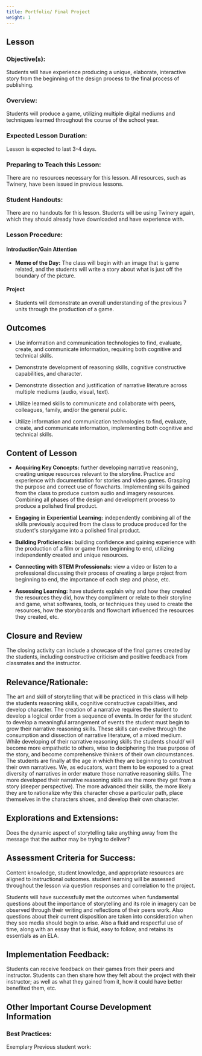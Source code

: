 ```yaml
---
title: Portfolio/ Final Project
weight: 1
---
```



## Lesson

### Objective(s):

Students will have experience producing a unique, elaborate, interactive story from the beginning of the design process to the final process of publishing.

### Overview:

Students will produce a game, utilizing multiple digital mediums and techniques learned throughout the course of the school year. 

### Expected Lesson Duration: 
Lesson is expected to last 3-4 days.

### Preparing to Teach this Lesson:
There are no resources necessary for this lesson. All resources, such as Twinery, have been issued in previous lessons.

### Student Handouts:
There are no handouts for this lesson. Students will be using Twinery again, which they should already have downloaded and have experience with.

### Lesson Procedure:

#### Introduction/Gain Attention
    
-  **Meme of the Day:** The class will begin with an image that is game related, and the students will write a story about what is just off the boundary of the picture.

#### Project

- Students will demonstrate an overall understanding of the previous 7 units through the production of a game.

## Outcomes

-   Use information and communication technologies to find, evaluate, create, and communicate information, requiring both cognitive and technical skills.
    
-   Demonstrate development of reasoning skills, cognitive constructive capabilities, and character.
    
-   Demonstrate dissection and justification of narrative literature across multiple mediums (audio, visual, text).
    
-   Utilize  learned skills to communicate and collaborate with peers, colleagues, family, and/or the general public.
    
-   Utilize information and communication technologies to find, evaluate, create, and communicate information, implementing both cognitive and technical skills.

## Content of Lesson

- **Acquiring Key Concepts:** further developing narrative reasoning, creating unique resources relevant to the storyline. Practice and experience with documentation for stories and video games. Grasping the purpose and correct use of flowcharts. Implementing skills gained from the class to produce custom audio and imagery resources. Combining all phases of the design and development process to produce a polished final product.


- **Engaging in Experiential Learning:** independently combining all of the skills previously acquired from the class to produce produced for the student's story/game into a polished final product.

- **Building Proficiencies:** building confidence and gaining experience with the production of a film or game from beginning to end, utilizing independently created and unique resources.


- **Connecting with STEM Professionals:** view a video or listen to a professional discussing their process of creating a large project from beginning to end, the importance of each step and phase, etc.

- **Assessing Learning:** have students explain why and how they created the resources they did, how they compliment or relate to their storyline and game, what softwares, tools, or techniques they used to create the resources, how the storyboards and flowchart influenced the resources they created, etc.

## Closure and Review 
The closing activity can include a showcase of the final games created by the students, including constructive criticism and positive feedback from classmates and the instructor.
    

## Relevance/Rationale:

The art and skill of storytelling that will be practiced in this class will help the students reasoning skills, cognitive constructive capabilities, and develop character. The creation of a narrative requires the student to develop a logical order from a sequence of events. In order for the student to develop a meaningful arrangement of events the student must begin to grow their narrative reasoning skills. These skills can evolve through the consumption and dissection of narrative literature, of a mixed medium. While developing of their narrative reasoning skills the students should/ will become more empathetic to others, wise to deciphering the true purpose of the story, and become comprehensive thinkers of their own circumstances. The students are finally at the age in which they are beginning to construct their own narratives. We, as educators, want them to be exposed to a great diversity of narratives in order mature those narrative reasoning skills. The more developed their narrative reasoning skills are the more they get from a story (deeper perspective). The more advanced their skills, the more likely they are to rationalize why this character chose a particular path, place themselves in the characters shoes, and develop their own character.

  
## Explorations and Extensions:

Does the dynamic aspect of storytelling take anything away from the message that the author may be trying to deliver?

## Assessment Criteria for Success:

Content knowledge, student knowledge, and appropriate resources are aligned to instructional outcomes. student learning will be assessed throughout the lesson via question responses and correlation to the project.

Students will have successfully met the outcomes when fundamental questions about the importance of storytelling and its role in imagery can be observed through their writing and reflections of their peers work. Also questions about their current disposition are taken into consideration when they see media should begin to arise. Also a fluid and respectful use of time, along with an essay that is fluid, easy to follow, and retains its essentials as an ELA.

## Implementation Feedback: 
Students can receive feedback on their games  from their peers and instructor. Students can then share how they felt about the project with their instructor; as well as what they gained from it, how it could have better benefited them, etc.



## Other Important Course Development Information

### Best Practices:
Exemplary Previous student work: 

